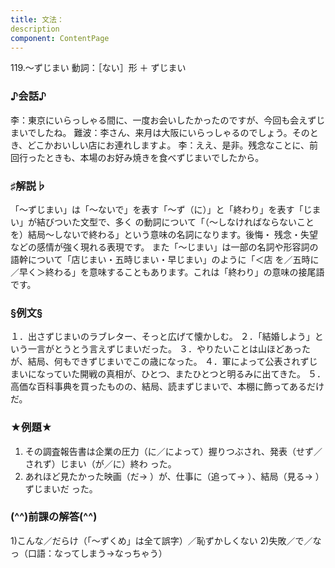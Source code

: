 ```yaml
---
title: 文法：
description
component: ContentPage
---
```



119.～ずじまい
動詞：［ない］形 ＋ ずじまい
### ♪会話♪
李：東京にいらっしゃる間に、一度お会いしたかったのですが、今回も会えずじまいでしたね。 難波：李さん、来月は大阪にいらっしゃるのでしょう。そのとき、どこかおいしい店にお連れしますよ。
李：ええ、是非。残念なことに、前回行ったときも、本場のお好み焼きを食べずじまいでしたから。
### ♯解説♭
「～ずじまい」は「～ないで」を表す「～ず（に）」と「終わり」を表す「じまい」が結びついた文型で、多く の動詞について「（～しなければならないことを）結局～しないで終わる」という意味の名詞になります。後悔・ 残念・失望などの感情が強く現れる表現です。
また「～じまい」は一部の名詞や形容詞の語幹について「店じまい・五時じまい・早じまい」のように「＜店
を／五時に／早く＞終わる」を意味することもあります。これは「終わり」の意味の接尾語です。
### §例文§
１．出さずじまいのラブレター、そっと広げて懐かしむ。
２．「結婚しよう」という一言がとうとう言えずじまいだった。
３．やりたいことは山ほどあったが、結局、何もできずじまいでこの歳になった。
４．軍によって公表されずじまいになっていた開戦の真相が、ひとつ、またひとつと明るみに出てきた。
５．高価な百科事典を買ったものの、結局、読まずじまいで、本棚に飾ってあるだけだ。
### ★例題★
1) その調査報告書は企業の圧力（に／によって）握りつぶされ、発表（せず／されず）じまい（が／に）終わ った。
2) あれほど見たかった映画（だ→ ）が、仕事に（追って→ ）、結局（見る→ ）ずじまいだ
った。      
### (^^)前課の解答(^^)
1)こんな／だらけ（「～ずくめ」は全て誤字）／恥ずかしくない
2)失敗／で／なっ（口語：なってしまう→なっちゃう）
